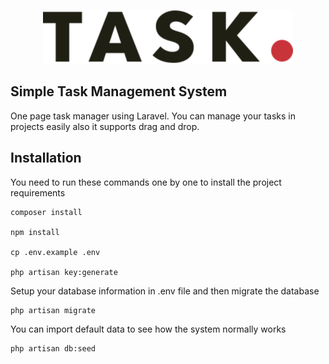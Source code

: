 <p align="center"><a href="https://kamyar.dev" target="_blank"><img src="./public/images/logo.png" width="400"></a></p>

## Simple Task Management System

One page task manager using Laravel. You can manage your tasks in projects easily also it supports drag and drop.

## Installation

You need to run these commands one by one to install the project requirements

```
composer install

npm install

cp .env.example .env

php artisan key:generate
```

Setup your database information in .env file and then migrate the database

```
php artisan migrate
```

You can import default data to see how the system normally works

```
php artisan db:seed
```
